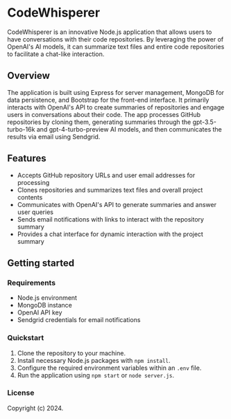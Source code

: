 # CodeWhisperer

CodeWhisperer is an innovative Node.js application that allows users to have conversations with their code repositories. By leveraging the power of OpenAI's AI models, it can summarize text files and entire code repositories to facilitate a chat-like interaction.

## Overview

The application is built using Express for server management, MongoDB for data persistence, and Bootstrap for the front-end interface. It primarily interacts with OpenAI's API to create summaries of repositories and engage users in conversations about their code. The app processes GitHub repositories by cloning them, generating summaries through the gpt-3.5-turbo-16k and gpt-4-turbo-preview AI models, and then communicates the results via email using Sendgrid.

## Features

- Accepts GitHub repository URLs and user email addresses for processing
- Clones repositories and summarizes text files and overall project contents
- Communicates with OpenAI's API to generate summaries and answer user queries
- Sends email notifications with links to interact with the repository summary
- Provides a chat interface for dynamic interaction with the project summary

## Getting started

### Requirements

- Node.js environment
- MongoDB instance
- OpenAI API key
- Sendgrid credentials for email notifications

### Quickstart

1. Clone the repository to your machine.
2. Install necessary Node.js packages with `npm install`.
3. Configure the required environment variables within an `.env` file.
4. Run the application using `npm start` or `node server.js`.

### License

Copyright (c) 2024.